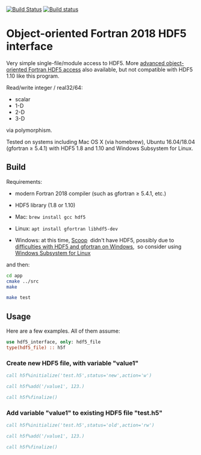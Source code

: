 [![Build Status](https://travis-ci.org/scivision/hdf5_interface.svg?branch=master)](https://travis-ci.org/scivision/hdf5_interface)
[![Build status](https://ci.appveyor.com/api/projects/status/9c0c6adudwyrg9yv?svg=true)](https://ci.appveyor.com/project/scivision/hdf5-interface)

# Object-oriented Fortran 2018 HDF5 interface

Very simple single-file/module access to HDF5.
More [advanced object-oriented Fortran HDF5 access](https://github.com/rjgtorres/oo_hdf) also available, but not compatible with HDF5 1.10 like this program.

Read/write integer / real32/64:

* scalar
* 1-D
* 2-D
* 3-D

via polymorphism.

Tested on systems including Mac OS X (via homebrew), Ubuntu 16.04/18.04 (gfortran &ge; 5.4.1) with HDF5 1.8 and 1.10 and Windows Subsystem for Linux.


## Build

Requirements:

* modern Fortran 2018 compiler (such as gfortran &ge; 5.4.1, etc.)
* HDF5 library (1.8 or 1.10)

* Mac: `brew install gcc hdf5`
* Linux: `apt install gfortran libhdf5-dev`
* Windows: at this time,
  [Scoop](https://www.scivision.co/brew-install-scoop-for-windows/)
  didn't have HDF5, possibly due to
  [difficulties with HDF5 and gfortran on Windows](https://stackoverflow.com/a/30056831),
  so consider using
  [Windows Subsystem for Linux](https://www.scivision.co/install-windows-subsystem-for-linux/)

and then:

```sh
cd app
cmake ../src
make

make test
```

## Usage

Here are a few examples.
All of them assume:

```fortran
use hdf5_interface, only: hdf5_file
type(hdf5_file) :: h5f
```


### Create new HDF5 file, with variable "value1"

```fortran
call h5f%initialize('test.h5',status='new',action='w')

call h5f%add('/value1', 123.)

call h5f%finalize()
```

### Add variable "value1" to existing HDF5 file "test.h5"

```fortran
call h5f%initialize('test.h5',status='old',action='rw')

call h5f%add('/value1', 123.)

call h5f%finalize()
```
